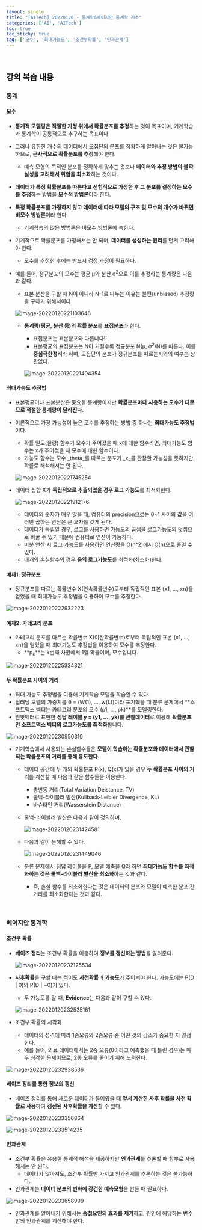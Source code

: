 ```yaml
---
layout: single
title: "[AITech] 20220120 - 통계학&베이지안 통계학 기초"
categories: ['AI', 'AITech']
toc: true
toc_sticky: true
tag: ['모수', '최대가능도', '조건부확률', '인과관계']
---
```




<br>

## 강의 복습 내용

### 통계

#### 모수

* **통계적 모델링은 적절한 가정 위에서 확률분포를 추정**하는 것이 목표이며, 기계학습과 통계학이 공통적으로 추구하는 목표이다. 

* 그러나 유한한 개수의 데이터에서 모집단의 분포를 정확하게 알아내는 것은 불가능하므로, **근사적으로 확률분포를 추정**해야 한다. 

  * 예측 모형의 목적인 분포를 정확하게 맞추는 것보다 **데이터와 추정 방법의 불확실성을 고려해서 위험을 최소화**하는 것이다. 

* **데이터가 특정 확률분포를 따른다고 선험적으로 가정한 후 그 분포를 결정하는 모수를 추정**하는 방법을 **모수적 방법론**이라 한다. 

* **특정 확률분포를 가정하지 않고 데이터에 따라 모델의 구조 및 모수의 개수가 바뀌면** **비모수 방법론**이라 한다. 

  * 기계학습의 많은 방법론은 비모수 방법론에 속한다. 

* 기계적으로 확률분포를 가정해서는 안 되며, **데이터를 생성하는 원리**를 먼저 고려해야 한다.

  * 모수를 추정한 후에는 반드시 검정 과정이 필요하다. 

* 예를 들어, 정규분포의 모수는 평균 μ와 분산 σ<sup>2</sup>으로 이를 추정하는 통계량은 다음과 같다. 

  * 표본 분산을 구할 때 N이 아니라 N-1로 나누는 이유는 불편(unbiased) 추정량을 구하기 위해서이다. 

  ![image-20220120221103646](https://user-images.githubusercontent.com/70505378/150361250-2f69f80b-68bc-407f-92bb-e0a300096a3b.png)

  * **통계량(평균, 분산 등)의 확률 분포**를 **표집분포**라 한다. 

    * 표집분포는 표본분포와 다릅니다!!
    * 표본평균의 표집분포는 N이 커질수록 정규분포 N(μ, σ<sup>2</sup>/N)를 따른다. 이를 **중심극한정리**라 하며, 모집단의 분포가 정규분포를 따르는지와의 여부는 상관없다. 

    ![image-20220120221404354](https://user-images.githubusercontent.com/70505378/150361256-980085e5-b413-4c35-9643-75c3bcf96990.png)

#### 최대가능도 추정법

* 표본평균이나 표본분산은 중요한 통계량이지만 **확률분포마다 사용하는 모수가 다르므로 적절한 통계량이 달라진다.**

* 이론적으로 가장 가능성이 높은 모수를 추정하는 방법 중 하나는 **최대가능도 추정법**이다. 

  * 확률 밀도(질량) 함수가 모수가 주어졌을 때 x에 대한 함수라면, 최대가능도 함수는 x가 주어졌을 때 모수에 대한 함수이다. 
  * 가능도 함수는 모수 _theta_를 따르는 분포가 _x_를 관찰할 가능성을 뜻하지만, 확률로 해석해서는 안 된다. 

  ![image-20220120221745254](https://user-images.githubusercontent.com/70505378/150361258-766ecdc1-cf13-44b8-b902-85ed616fb8dc.png)

* 데이터 집합 X가 **독립적으로 추출되었을 경우 로그 가능도**를 최적화한다. 

  ![image-20220120221912176](https://user-images.githubusercontent.com/70505378/150361262-ac0153b3-cf57-4c30-9b97-ac398f643569.png)

  * 데이터의 숫자가 매우 많을 때, 컴퓨터의 precision으로는 0~1 사이의 값을 여러번 곱하는 연산은 큰 오차를 갖게 된다. 
  * 데이터가 독립일 경우, 로그를 사용하면 가능도의 곱셈을 로그가능도의 덧셈으로 바꿀 수 있기 때문에 컴퓨터로 연산이 가능하다. 
  * 미분 연산 시 로그 가능도를 사용하면 연산량을 O(n^2)에서 O(n)으로 줄일 수 있다. 
  * 대개의 손실함수의 경우 **음의 로그가능도**를 최적화(최소화)한다. 

#### 예제1: 정규분포

* 정규분포를 따르는 확률변수 X(연속확률변수)로부터 독립적인 표본 \{x1, ..., xn\}을 얻었을 때 최대가능도 추정법을 이용하여 모수를 추정한다. 

![image-20220120222932223](https://user-images.githubusercontent.com/70505378/150361264-13bd442f-2a9f-44f4-9bb9-52813be21fd5.png)

#### 예제2: 카테고리 분포

* 카테고리 분포를 따르는 확률변수 X(이산확률변수)로부터 독립적인 표본 \{x1, ..., xn\}을 얻었을 때 최대가능도 추정법을 이용하여 모수를 추정한다. 
  * **p<sub>k</sub>**는 k번째 차원에서 1일 확률이며, 모수입니다. 

![image-20220120225334321](https://user-images.githubusercontent.com/70505378/150361186-6a6a77ee-ff39-4a78-90ff-4019a904e41e.png)

#### 두 확률분포 사이의 거리

* 최대 가능도 추정법을 이용해 기계학습 모델을 학습할 수 있다. 
* 딥러닝 모델의 가중치를 θ = (W(1), ..., w(L))이라 표기했을 때 분류 문제에서 **소프트맥스 벡터는 카테고리 분포의 모수 (p1, ..., pk)**를 모델링한다. 
* 원핫벡터로 표현한 **정답 레이블 y = (y1, ..., yk)를 관찰데이터**로 이용해 **확률분포인 소프트맥스 벡터의 로그가능도를 최적화**합니다. 

![image-20220120230950310](https://user-images.githubusercontent.com/70505378/150361193-f8f36621-bc61-4fa0-8887-6f8fef898496.png)

* 기계학습에서 사용되는 손실함수들은 **모델이 학습하는 확률분포와 데이터에서 관찰되는 확률분포의 거리를 통해 유도한다.**

  * 데이터 공간에 두 개의 확률분포 P(x), Q(x)가 있을 경우 **두 확률분포 사이의 거리**를 계산할 때 다음과 같은 함수들을 이용한다. 

    * 총변동 거리(Total Variation Deistance, TV)
    * 쿨백-라이블러 발산(Kullback-Leibler Divergence, KL)
    * 바슈타인 거리(Wasserstein Distance)

  * 쿨백-라이블러 발산은 다음과 같이 정의하며, 

    ![image-20220120231424581](https://user-images.githubusercontent.com/70505378/150361195-527d9f60-37d4-4f68-8716-ab10c2232f40.png)

  * 다음과 같이 분해할 수 있다. 

    ![image-20220120231449046](https://user-images.githubusercontent.com/70505378/150361200-eae86f55-621a-4163-a354-d5245a2bd834.png)

  * 분류 문제에서 정답 레이블을 P, 모델 예측을 Q라 하면 **최대가능도 함수를 최적화하는 것은 쿨백-라이블러 발산을 최소화**하는 것과 같다. 

    * 즉, 손실 함수를 최소화한다는 것은 데이터의 분포와 모델이 예측한 분포 간 거리를 최소화한다는 것과 같다. 

<br>

### 베이지안 통계학

#### 조건부 확률

* **베이즈 정리**는 조건부 확률을 이용하여 **정보를 갱신하는 방법**을 알려준다. 

  ![image-20220120232125534](https://user-images.githubusercontent.com/70505378/150361203-5b67aabc-4716-4514-9186-155231a60612.png)

* **사후확률**을 구할 때는 적어도 **사전확률**과 **가능도**가 주어져야 한다. 가능도에는 P(D | θ)와 P(D | ¬θ)가 있다. 

  * 두 가능도를 알 때, **Evidence**는 다음과 같이 구할 수 있다. 

  ![image-20220120232535181](https://user-images.githubusercontent.com/70505378/150361208-0a03eab5-d979-4872-8f4b-711196615bf1.png)

* 조건부 확률의 시각화
  * 데이터의 성격에 따라 1종오류와 2종오류 중 어떤 것의 감소가 중요한 지 결정한다. 
  * 예를 들어, 의료 데이터에서는 2종 오류(0이라고 예측했을 때 틀린 경우)는 매우 심각한 문제이므로, 2종 오류를 줄이기 위해 노력한다. 

![image-20220120232938536](https://user-images.githubusercontent.com/70505378/150361210-e47c713b-eb18-42d8-89df-5252f9ddcb51.png)

#### 베이즈 정리를 통한 정보의 갱신

* 베이즈 정리를 통해 새로운 데이터가 들어왔을 때 **앞서 계산한 사후 확률을 사전 확률로 사용**하여 **갱신된 사후확률을 계산**할 수 있다. 

![image-20220120233356864](https://user-images.githubusercontent.com/70505378/150361214-4edf9c47-611f-40f2-9944-43c38e7a9421.png)

![image-20220120233514235](https://user-images.githubusercontent.com/70505378/150361216-feb9acbb-b63d-4a28-85da-4b1d68c64b25.png)

#### 인과관계

* 조건부 확률은 유용한 통계적 해석을 제공하지만 **인과관계**를 추론할 때 함부로 사용해서는 안 된다. 
  * 데이터가 많아져도, 조건부 확률만 가지고 인과관계를 추론하는 것은 불가능하다. 
* 인과관계는 **데이터 분포의 변화에 강건한 예측모형**을 만들 때 필요하다. 

![image-20220120233658999](https://user-images.githubusercontent.com/70505378/150361218-3538e844-3130-40c6-b19f-a81176fdcda6.png)

* 인과관계를 알아내기 위해서는 **중첩요인의 효과를 제거**하고, 원인에 해당하는 변수만의 인과관계를 계산해야 한다. 



<br>

<br>
